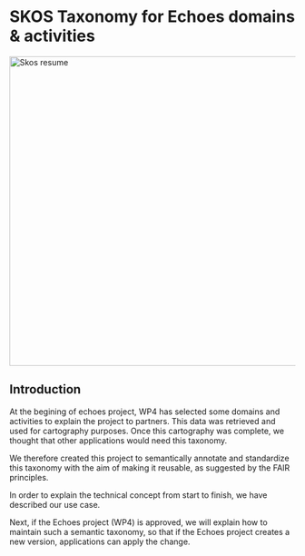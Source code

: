 
# SKOS Taxonomy for Echoes domains & activities

<img width="1881" height="545" alt="Skos resume" src="https://github.com/user-attachments/assets/90a70c00-1513-4fb3-8073-24fdeb1608f1" />

## Introduction
At the begining of echoes project, WP4 has selected some domains and activities to explain the project to partners.
This data was retrieved and used for cartography purposes.
Once this cartography was complete, we thought that other applications would need this taxonomy.

We therefore created this project to semantically annotate and standardize this taxonomy with the aim of making it reusable, as suggested by the FAIR principles.

In order to explain the technical concept from start to finish, we have described our use case.

Next, if the Echoes project (WP4) is approved, we will explain how to maintain such a semantic taxonomy, so that if the Echoes project creates a new version, applications can apply the change.

